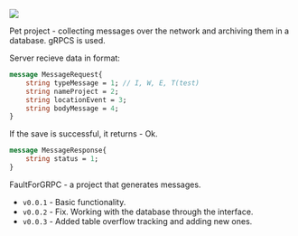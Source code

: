 ![](https://github.com/Part001-R/assets/blob/main/assets/netLogIWE.jpeg)

Pet project - collecting messages over the network and archiving them in a database. gRPCS is used.

Server recieve data in format:
```protobuf
message MessageRequest{
    string typeMessage = 1; // I, W, E, T(test)
    string nameProject = 2;
    string locationEvent = 3; 
    string bodyMessage = 4; 
}
``````

If the save is successful, it returns - Ok.
```protobuf
message MessageResponse{
    string status = 1;
}
``````

FaultForGRPC - a project that generates messages.

+ `v0.0.1` - Basic functionality.
+ `v0.0.2` - Fix. Working with the database through the interface.
+ `v0.0.3` - Added table overflow tracking and adding new ones.
